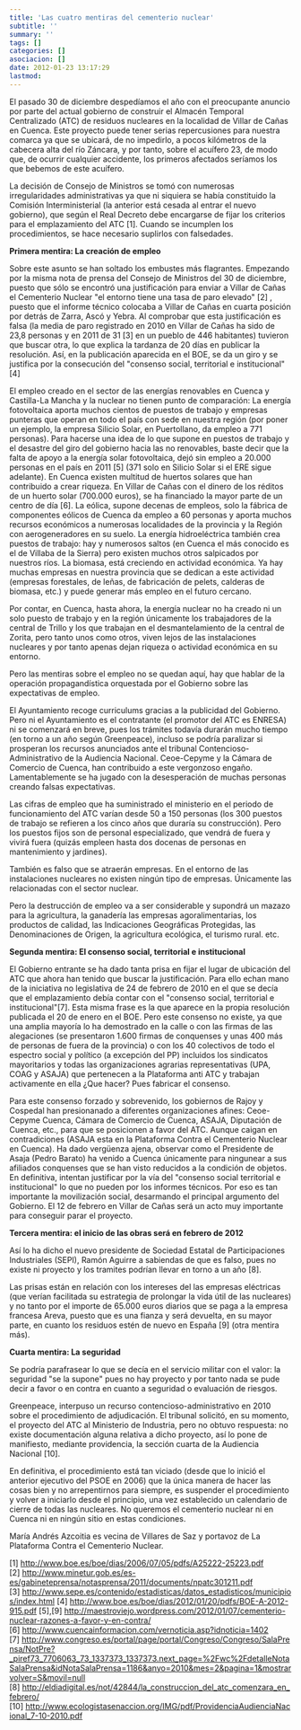 ```yaml
---
title: 'Las cuatro mentiras del cementerio nuclear'
subtitle: ''
summary: ''
tags: []
categories: []
asociacion: []
date: 2012-01-23 13:17:29
lastmod:
---
```


El pasado 30 de diciembre despedíamos el año con el preocupante anuncio por parte del actual gobierno de construir el Almacén Temporal Centralizado (ATC) de residuos nucleares en la localidad de Villar de Cañas en Cuenca. Este proyecto puede tener serias repercusiones para nuestra comarca ya que se ubicará, de no impedirlo, a pocos kilómetros de la cabecera alta del río Záncara, y por tanto, sobre el acuífero 23, de modo que, de ocurrir cualquier accidente, los primeros afectados seríamos los que bebemos de este acuífero. 

La decisión de Consejo de Ministros se tomó con numerosas irregularidades administrativas ya que ni siquiera se había constituido la Comisión Interministerial (la anterior está cesada al entrar el nuevo gobierno), que según el Real Decreto debe encargarse de fijar los criterios para el emplazamiento del ATC [1]. Cuando se incumplen los procedimientos, se hace necesario suplirlos con falsedades.

**Primera mentira: La creación de empleo**

Sobre este asunto se han soltado los embustes más flagrantes. Empezando por la misma nota de prensa del Consejo de Ministros del 30 de diciembre, puesto que sólo se encontró una justificación para enviar a Villar de Cañas el Cementerio Nuclear "el entorno tiene una tasa de paro elevado" [2] , puesto que el informe técnico colocaba a Villar de Cañas en cuarta posición por detrás de Zarra, Ascó y Yebra. Al comprobar que esta justificación es falsa (la media de paro registrado en 2010 en Villar de Cañas ha sido de 23,8 personas y en 2011 de 31 [3] en un pueblo de 446 habitantes) tuvieron que buscar otra, lo que explica la tardanza de 20 días en publicar la resolución. Así, en la publicación aparecida en el BOE, se da un giro y se justifica por la consecución del "consenso social, territorial e institucional"[4]

El empleo creado en el sector de las energías renovables en Cuenca y Castilla-La Mancha y la nuclear no tienen punto de comparación: La energía fotovoltaica aporta muchos cientos de puestos de trabajo y empresas punteras que operan en todo el país con sede en nuestra región (por poner un ejemplo, la empresa Silicio Solar, en Puertollano, da empleo a 771 personas). Para hacerse una idea de lo que supone en puestos de trabajo y el desastre del giro del gobierno hacia las no renovables, baste decir que la falta de apoyo a la energía solar fotovoltaica, dejó sin empleo a 20.000 personas en el país en 2011 [5] (371 solo en Silicio Solar si el ERE sigue adelante). En Cuenca existen multitud de huertos solares que han contribuido a crear riqueza. En Villar de Cañas con el dinero de los réditos de un huerto solar (700.000 euros), se ha financiado la mayor parte de un centro de día [6]. La eólica, supone decenas de empleos, solo la fábrica de componentes eólicos de Cuenca da empleo a 60 personas y aporta muchos recursos económicos a numerosas localidades de la provincia y la Región con aerogeneradores en su suelo. La energía hidroeléctrica también crea puestos de trabajo: hay y numerosos saltos (en Cuenca el más conocido es el de Villaba de la Sierra) pero existen muchos otros salpicados por nuestros ríos.
La biomasa, está creciendo en actividad económica. Ya hay muchas empresas en nuestra provincia que se dedican a este actividad (empresas forestales, de leñas, de fabricación de pelets, calderas de biomasa, etc.) y puede generar más empleo en el futuro cercano.

Por contar, en Cuenca, hasta ahora, la energía nuclear no ha creado ni un solo puesto de trabajo y en la región únicamente los trabajadores de la central de Trillo y los que trabajan en el desmantelamiento de la central de Zorita, pero tanto unos como otros, viven lejos de las instalaciones nucleares y por tanto apenas dejan riqueza o actividad económica en su entorno.

Pero las mentiras sobre el empleo no se quedan aquí, hay que hablar de la operación propagandística orquestada por el Gobierno sobre las expectativas de empleo.

El Ayuntamiento recoge curriculums gracias a la publicidad del Gobierno. Pero ni el Ayuntamiento es el contratante (el promotor del ATC es ENRESA) ni se comenzará en breve, pues los trámites todavía durarán mucho tiempo (en torno a un año según Greenpeace), incluso se podría paralizar si prosperan los recursos anunciados ante el tribunal Contencioso-Administrativo de la Audiencia Nacional. Ceoe-Cepyme y la Cámara de Comercio de Cuenca, han contribuido a este vergonzoso engaño. Lamentablemente se ha jugado con la desesperación de muchas personas creando falsas expectativas.

Las cifras de empleo que ha suministrado el ministerio en el periodo de funcionamiento del ATC varían desde 50 a 150 personas (los 300 puestos de trabajo se refieren a los cinco años que duraría su construcción). Pero los puestos fijos son de personal especializado, que vendrá de fuera y vivirá fuera (quizás empleen hasta dos docenas de personas en mantenimiento y jardines). 

También es falso que se atraerán empresas. En el entorno de las instalaciones nucleares no existen ningún tipo de empresas. Únicamente las relacionadas con el sector nuclear.

Pero la destrucción de empleo va a ser considerable y supondrá un mazazo para la agricultura, la ganadería las empresas agoralimentarias, los productos de calidad, las Indicaciones Geográficas Protegidas, las Denominaciones de Origen, la agricultura ecológica, el turismo rural. etc.

**Segunda mentira: El consenso social, territorial e institucional**

El Gobierno entrante se ha dado tanta prisa en fijar el lugar de ubicación del ATC que ahora han tenido que buscar la justificación. Para ello echan mano de la iniciativa no legislativa de 24 de febrero de 2010 en el que se decía que el emplazamiento debía contar con el "consenso social, territorial e institucional"[7]. Esta misma frase es la que aparece en la propia resolución publicada el 20 de enero en el BOE. Pero este consenso no existe, ya que una amplia mayoría lo ha demostrado en la calle o con las firmas de las alegaciones (se presentaron 1.600 firmas de conquenses y unas 400 más de personas de fuera de la provincia) o con los 40 colectivos de todo el espectro social y político (a excepción del PP) incluidos los sindicatos mayoritarios y todas las organizaciones agrarias representativas (UPA, COAG y ASAJA) que pertenecen a la Plataforma anti ATC y trabajan activamente en ella ¿Que hacer? Pues fabricar el consenso.

Para este consenso forzado y sobrevenido, los gobiernos de Rajoy y Cospedal han presionanado a diferentes organizaciones afines: Ceoe-Cepyme Cuenca, Cámara de Comercio de Cuenca, ASAJA, Diputación de Cuenca, etc., para que se posicionen a favor del ATC. Aunque caigan en contradiciones (ASAJA esta en la Plataforma Contra el Cementerio Nuclear en Cuenca). Ha dado vergüenza ajena, observar como el Presidente de Asaja (Pedro Barato) ha venido a Cuenca únicamente para ningunear a sus afiliados conquenses que se han visto reducidos a la condición de objetos. En definitiva, intentan justificar por la vía del "consenso social territorial e institucional" lo que no pueden por los informes técnicos. Por eso es tan importante la movilización social, desarmando el principal argumento del Gobierno. El 12 de febrero en Villar de Cañas será un acto muy importante para conseguir parar el proyecto.

**Tercera mentira: el inicio de las obras será en febrero de 2012**

Así lo ha dicho el nuevo presidente de Sociedad Estatal de Participaciones Industriales (SEPI), Ramón Aguirre a sabiendas de que es falso, pues no existe ni proyecto y los tramites podrían llevar en torno a un año [8].

Las prisas están en relación con los intereses del las empresas eléctricas (que verían facilitada su estrategia de prolongar la vida útil de las nucleares) y no tanto por el importe de 65.000 euros diarios que se paga a la empresa francesa Areva, puesto que es una fianza y será devuelta, en su mayor parte, en cuanto los residuos estén de nuevo en España [9] (otra mentira más).

**Cuarta mentira: La seguridad**

Se podría parafrasear lo que se decía en el servicio militar con el valor: la seguridad "se la supone" pues no hay proyecto y por tanto nada se pude decir a favor o en contra en cuanto a seguridad o evaluación de riesgos.

Greenpeace, interpuso un recurso contencioso-administrativo en 2010 sobre el procedimiento de adjudicación. El tribunal solicitó, en su momento, el proyecto del ATC al Ministerio de Industria, pero no obtuvo respuesta: no existe documentación alguna relativa a dicho proyecto, así lo pone de manifiesto, mediante providencia, la sección cuarta de la Audiencia Nacional [10].

En definitiva, el procedimiento está tan viciado (desde que lo inició el anterior ejecutivo del PSOE en 2006) que la única manera de hacer las cosas bien y no arrepentirnos para siempre, es suspender el procedimiento y volver a iniciarlo desde el principio, una vez establecido un calendario de cierre de todas las nucleares. No queremos el cementerio nuclear ni en Cuenca ni en ningún sitio en estas condiciones. 

María Andrés Azcoitia es vecina de Villares de Saz y portavoz de La Plataforma Contra el Cementerio Nuclear.

[1] http://www.boe.es/boe/dias/2006/07/05/pdfs/A25222-25223.pdf
[2] http://www.minetur.gob.es/es-es/gabineteprensa/notasprensa/2011/documents/npatc301211.pdf
[3] http://www.sepe.es/contenido/estadisticas/datos_estadisticos/municipios/index.html
[4] http://www.boe.es/boe/dias/2012/01/20/pdfs/BOE-A-2012-915.pdf
[5],[9] http://maestroviejo.wordpress.com/2012/01/07/cementerio-nuclear-razones-a-favor-y-en-contra/
[6] http://www.cuencainformacion.com/vernoticia.asp?idnoticia=1402
[7] http://www.congreso.es/portal/page/portal/Congreso/Congreso/SalaPrensa/NotPre?_piref73_7706063_73_1337373_1337373.next_page=%2Fwc%2FdetalleNotaSalaPrensa&idNotaSalaPrensa=1186&anyo=2010&mes=2&pagina=1&mostrarvolver=S&movil=null
[8] http://eldiadigital.es/not/42844/la_construccion_del_atc_comenzara_en_febrero/
[10] http://www.ecologistasenaccion.org/IMG/pdf/ProvidenciaAudienciaNacional_7-10-2010.pdf


